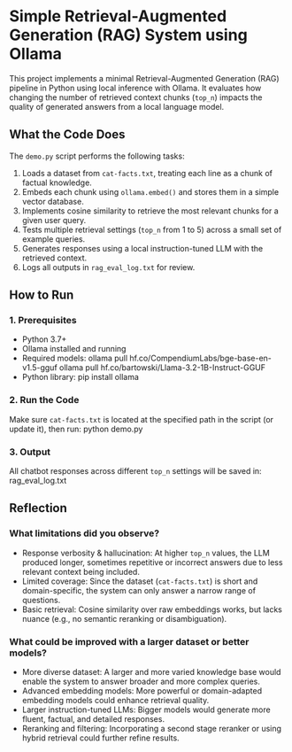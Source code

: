 # Simple Retrieval-Augmented Generation (RAG) System using Ollama

This project implements a minimal Retrieval-Augmented Generation (RAG) pipeline in Python using local inference with Ollama. It evaluates how changing the number of retrieved context chunks (`top_n`) impacts the quality of generated answers from a local language model.

## What the Code Does

The `demo.py` script performs the following tasks:

1. Loads a dataset from `cat-facts.txt`, treating each line as a chunk of factual knowledge.
2. Embeds each chunk using `ollama.embed()` and stores them in a simple vector database.
3. Implements cosine similarity to retrieve the most relevant chunks for a given user query.
4. Tests multiple retrieval settings (`top_n` from 1 to 5) across a small set of example queries.
5. Generates responses using a local instruction-tuned LLM with the retrieved context.
6. Logs all outputs in `rag_eval_log.txt` for review.

## How to Run

  ### 1. Prerequisites
  - Python 3.7+
  - Ollama installed and running
  - Required models:
    ollama pull hf.co/CompendiumLabs/bge-base-en-v1.5-gguf
    ollama pull hf.co/bartowski/Llama-3.2-1B-Instruct-GGUF
  - Python library:
    pip install ollama
  
  ### 2. Run the Code
  Make sure `cat-facts.txt` is located at the specified path in the script (or update it), then run:
    python demo.py
  
  ### 3. Output
  All chatbot responses across different `top_n` settings will be saved in:
    rag_eval_log.txt

## Reflection

### What limitations did you observe?

- Response verbosity & hallucination: At higher `top_n` values, the LLM produced longer, sometimes repetitive or incorrect answers due to less relevant context being included.
- Limited coverage: Since the dataset (`cat-facts.txt`) is short and domain-specific, the system can only answer a narrow range of questions.
- Basic retrieval: Cosine similarity over raw embeddings works, but lacks nuance (e.g., no semantic reranking or disambiguation).

### What could be improved with a larger dataset or better models?

- More diverse dataset: A larger and more varied knowledge base would enable the system to answer broader and more complex queries.
- Advanced embedding models: More powerful or domain-adapted embedding models could enhance retrieval quality.
- Larger instruction-tuned LLMs: Bigger models would generate more fluent, factual, and detailed responses.
- Reranking and filtering: Incorporating a second stage reranker or using hybrid retrieval could further refine results.

